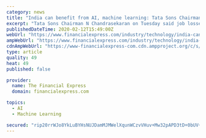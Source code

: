 ```yaml
---
category: news
title: "India can benefit from AI, machine learning: Tata Sons Chairman N Chandrasekaran"
excerpt: "Tata Sons Chairman N Chandrasekaran on Tuesday said job losses due to technological growth is a bogey created by advanced nations, and emerging economies like India can benefit from aspects such as artificial intelligence and machine learning. Tata Sons Chairman N Chandrasekaran on Tuesday said job losses due to technological growth is a bogey ..."
publishedDateTime: 2020-02-12T15:49:00Z
webUrl: "https://www.financialexpress.com/industry/technology/india-can-benefit-from-ai-machine-learning-tata-sons-chairman-n-chandrasekaran/1866243/"
ampWebUrl: "https://www.financialexpress.com/industry/technology/india-can-benefit-from-ai-machine-learning-tata-sons-chairman-n-chandrasekaran/1866243/lite/"
cdnAmpWebUrl: "https://www-financialexpress-com.cdn.ampproject.org/c/s/www.financialexpress.com/industry/technology/india-can-benefit-from-ai-machine-learning-tata-sons-chairman-n-chandrasekaran/1866243/lite/"
type: article
quality: 49
heat: 49
published: false

provider:
  name: The Financial Express
  domain: financialexpress.com

topics:
  - AI
  - Machine Learning

secured: "rip20rrWJo8YkLuBYHsNUJDamMJMWelXqunWCzvVHuv+Mw32pAPD3tD+0bUV+Qp2D6EsqoSvV5x07kFADrhOiJJ+cXkP4q1Y/dBft3nGku2gJMmiX4VlitYhQX3KlanORICR3jLKAn5wL03FSG39hS1MLvbjkSxWTijTxX9DGEYgvVKnow8yUtCBYcrJ72dAuhRrq2WTLy9hz1nydq+/XLGYnbhoTAbKa2dtC9DNElMyRmBOnf4sBMf1Reth78BzNdILppn4K3tnVkNnMfdMcLvidpKg3H05g1GJNuzX7OyAbzFIlQlvmgXjAYAzLB2aAi+oSzhr7z1IGImCK5dOJRLTfjGEqxMthR9Jl07ki0s+86rZcfBpKxsvU4CXBcDUbQDBmhaoJQrQWiRUYyq+ry40+PvbKyu0RHZnbC8YhpbbN8dDUs0WmxVnxY1kItQxFTyPOMzYiv2C/NgCiNThgiGA4EBjvBmGevNizs9TZKk=;TbOTSYOMV+faOaOaOGVfHQ=="
---
```


